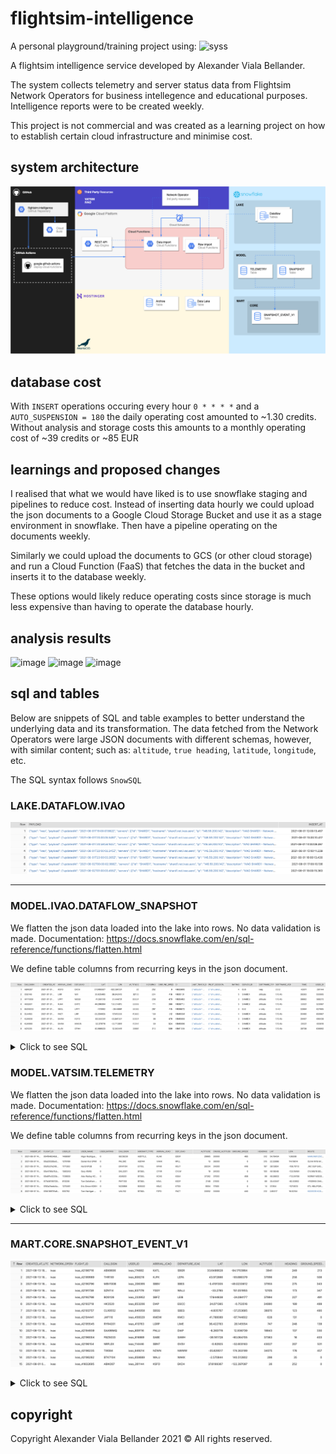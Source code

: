 # flightsim-intelligence
A personal playground/training project using:
![syss](https://user-images.githubusercontent.com/42417723/132095621-7bf62656-3b37-4dd7-a95c-c55417a2ddaa.png)


A flightsim intelligence service developed by Alexander Viala Bellander.

The system collects telemetry and server status data from Flightsim Network Operators for business intellegence and educational purposes. Intelligence reports were to be created weekly.

This project is not commercial and was created as a learning project on how to establish certain cloud infrastructure and minimise cost.

## system architecture
![Architecture](architecture.png)

## database cost
With `INSERT` operations occuring every hour `0 * * * *` and a `AUTO_SUSPENSION = 180` the daily operating cost amounted to ~1.30 credits.
Without analysis and storage costs this amounts to a monthly operating cost of ~39 credits or ~85 EUR

## learnings and proposed changes
I realised that what we would have liked is to use snowflake staging and pipelines to reduce cost. Instead of inserting data hourly we could upload the json documents to a Google Cloud Storage Bucket and use it as a stage environment in snowflake. Then have a pipeline operating on the documents weekly.

Similarly we could upload the documents to GCS (or other cloud storage) and run a Cloud Function (FaaS) that fetches the data in the bucket and inserts it to the database weekly.

These options would likely reduce operating costs since storage is much less expensive than having to operate the database hourly.


## analysis results
![image](https://user-images.githubusercontent.com/42417723/132095305-57c4742c-2c98-439d-9ed4-5fd805cfafb9.png)
![image](https://user-images.githubusercontent.com/42417723/132095311-de50cf72-3a3d-439d-a70a-9bc0cbd94701.png)
![image](https://user-images.githubusercontent.com/42417723/132095319-6b774655-d080-440a-9577-cd3aea40dc01.png)

## sql and tables
Below are snippets of SQL and table examples to better understand the underlying data and its transformation. The data fetched from the Network Operators were large JSON documents with different schemas, however, with similar content; such as: `altitude`, `true heading`, `latitude`, `longitude`, etc.

The SQL syntax follows `SnowSQL`

### LAKE.DATAFLOW.IVAO
![lake](sql/snowflake/table_examples/LAKE.DATAFLOW.IVAO.png)

___

### MODEL.IVAO.DATAFLOW_SNAPSHOT
We flatten the json data loaded into the lake into rows. No data validation is made.
Documentation: https://docs.snowflake.com/en/sql-reference/functions/flatten.html

We define table columns from recurring keys in the json document.

![lake](sql/snowflake/table_examples/MODEL.IVAO.DATAFLOW_SNAPSHOT.png)

<details>
<summary>Click to see SQL</summary>

```sql
create or replace view MODEL.IVAO.DATAFLOW_SNAPSHOT as (
    select 
        value:callsign::varchar callsign,
        insert_at as created_at,
        value:flightPlan:arrivalId::varchar arrival_icao,
        value:flightPlan:departureId::varchar dep_icao,
        value:lastTrack:latitude::float lat,
        value:lastTrack:longitude::float lon,
        value:lastTrack:altitude::number altitude,
        value:lastTrack:heading::number heading,
        value:lastTrack:groundSpeed::number ground_speed,
        value:id::varchar id,
        value:lastTrack last_track_obj,
        value:pilotSession pilot_session_obj,
        value:rating::int rating,
        value:serverId::varchar server_id,
        value:softwareTypeId::varchar software_type_id,
        value:softwareVersion::varchar software_version,
        value:time::int time,
        value:userId::int user_id
    from lake.dataflow.ivao, lateral flatten( input => payload::variant::object:payload:clients:pilots) vm
);
```

</details>

### MODEL.VATSIM.TELEMETRY
We flatten the json data loaded into the lake into rows. No data validation is made.
Documentation: https://docs.snowflake.com/en/sql-reference/functions/flatten.html

We define table columns from recurring keys in the json document.

![lake](sql/snowflake/table_examples/MODEL.VATSIM.TELEMETRY.png)

<details>
<summary>Click to see SQL</summary>

```sql
create or replace view MODEL.VATSIM.TELEMETRY as (
    select 
        insert_at, 
        value:uid::varchar flight_id,
        value:cid::varchar user_id,
        value:name::varchar user_name,
        value:rating::varchar user_rating,
        value:callsign::varchar callsign,
        value:aircraft::varchar aircraft_type, 
        value:arr::varchar arrival_icao,
        value:dep::varchar dep_icao, 
        value:alt::varchar::int altitude, 
        value:crzalt::varchar cruise_altitude,
        value:gndspd::varchar::int ground_speed,
        value:hdg::varchar::int heading,
        value:lat::varchar lat,
        value:lon::varchar lon,
        value:route::varchar route
    from lake.dataflow.vatsim, lateral flatten( input => payload::variant::object:payload ) vm
);
```

</details>

___

### MART.CORE.SNAPSHOT_EVENT_V1
![lake](sql/snowflake/table_examples/MART.CORE.SNAPSHOT_EVENT_V1.png)


<details>
<summary>Click to see SQL</summary>

```sql
create or replace view MART.CORE.SNAPSHOT_EVENT_V1 as (
    select 
        convert_timezone('UTC', created_at)::timestamp_ntz(0) as created_at_utc,
        'ivao' as network_operator,
        'ivao_' || id as flight_id,
        callsign,
        'ivao_' || user_id as user_id,
        arrival_icao,
        dep_icao as departure_icao,
        lat,
        lon,
        altitude,
        heading,
        ground_speed
    from 
        model.ivao.dataflow_snapshot
    union
    select
        convert_timezone('UTC', insert_at)::timestamp_ntz(0) as created_at_utc,
        'vatsim' as network_operator,
        'vatsim_' || flight_id as flight_id,
        callsign,
        'vatsim_' || user_id as user_id,
        arrival_icao,
        dep_icao as departure_icao,
        lat::float,
        lon::float,
        altitude,
        heading,
        ground_speed
    from
        model.vatsim.telemetry
);
```

</details>

## copyright
Copyright Alexander Viala Bellander 2021 © 
All rights reserved.
